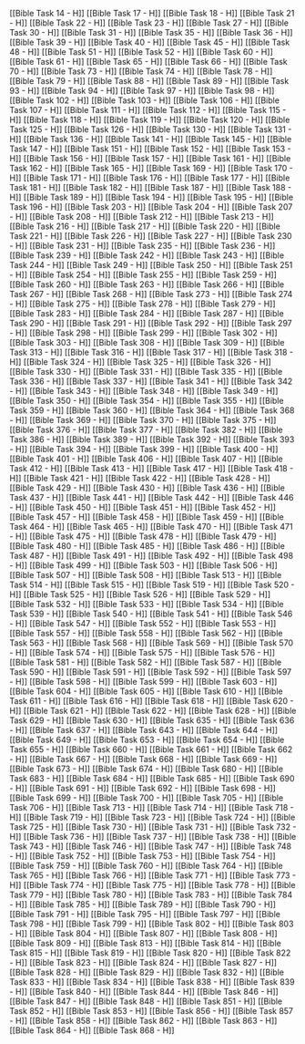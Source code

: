 [[Bible Task 14 - H]]
[[Bible Task 17 - H]]
[[Bible Task 18 - H]]
[[Bible Task 21 - H]]
[[Bible Task 22 - H]]
[[Bible Task 23 - H]]
[[Bible Task 27 - H]]
[[Bible Task 30 - H]]
[[Bible Task 31 - H]]
[[Bible Task 35 - H]]
[[Bible Task 36 - H]]
[[Bible Task 39 - H]]
[[Bible Task 40 - H]]
[[Bible Task 45 - H]]
[[Bible Task 48 - H]]
[[Bible Task 51 - H]]
[[Bible Task 52 - H]]
[[Bible Task 60 - H]]
[[Bible Task 61 - H]]
[[Bible Task 65 - H]]
[[Bible Task 66 - H]]
[[Bible Task 70 - H]]
[[Bible Task 73 - H]]
[[Bible Task 74 - H]]
[[Bible Task 78 - H]]
[[Bible Task 79 - H]]
[[Bible Task 88 - H]]
[[Bible Task 89 - H]]
[[Bible Task 93 - H]]
[[Bible Task 94 - H]]
[[Bible Task 97 - H]]
[[Bible Task 98 - H]]
[[Bible Task 102 - H]]
[[Bible Task 103 - H]]
[[Bible Task 106 - H]]
[[Bible Task 107 - H]]
[[Bible Task 111 - H]]
[[Bible Task 112 - H]]
[[Bible Task 115 - H]]
[[Bible Task 118 - H]]
[[Bible Task 119 - H]]
[[Bible Task 120 - H]]
[[Bible Task 125 - H]]
[[Bible Task 126 - H]]
[[Bible Task 130 - H]]
[[Bible Task 131 - H]]
[[Bible Task 136 - H]]
[[Bible Task 141 - H]]
[[Bible Task 145 - H]]
[[Bible Task 147 - H]]
[[Bible Task 151 - H]]
[[Bible Task 152 - H]]
[[Bible Task 153 - H]]
[[Bible Task 156 - H]]
[[Bible Task 157 - H]]
[[Bible Task 161 - H]]
[[Bible Task 162 - H]]
[[Bible Task 165 - H]]
[[Bible Task 169 - H]]
[[Bible Task 170 - H]]
[[Bible Task 171 - H]]
[[Bible Task 176 - H]]
[[Bible Task 177 - H]]
[[Bible Task 181 - H]]
[[Bible Task 182 - H]]
[[Bible Task 187 - H]]
[[Bible Task 188 - H]]
[[Bible Task 189 - H]]
[[Bible Task 194 - H]]
[[Bible Task 195 - H]]
[[Bible Task 196 - H]]
[[Bible Task 203 - H]]
[[Bible Task 204 - H]]
[[Bible Task 207 - H]]
[[Bible Task 208 - H]]
[[Bible Task 212 - H]]
[[Bible Task 213 - H]]
[[Bible Task 216 - H]]
[[Bible Task 217 - H]]
[[Bible Task 220 - H]]
[[Bible Task 221 - H]]
[[Bible Task 226 - H]]
[[Bible Task 227 - H]]
[[Bible Task 230 - H]]
[[Bible Task 231 - H]]
[[Bible Task 235 - H]]
[[Bible Task 236 - H]]
[[Bible Task 239 - H]]
[[Bible Task 242 - H]]
[[Bible Task 243 - H]]
[[Bible Task 244 - H]]
[[Bible Task 249 - H]]
[[Bible Task 250 - H]]
[[Bible Task 251 - H]]
[[Bible Task 254 - H]]
[[Bible Task 255 - H]]
[[Bible Task 259 - H]]
[[Bible Task 260 - H]]
[[Bible Task 263 - H]]
[[Bible Task 266 - H]]
[[Bible Task 267 - H]]
[[Bible Task 268 - H]]
[[Bible Task 273 - H]]
[[Bible Task 274 - H]]
[[Bible Task 275 - H]]
[[Bible Task 278 - H]]
[[Bible Task 279 - H]]
[[Bible Task 283 - H]]
[[Bible Task 284 - H]]
[[Bible Task 287 - H]]
[[Bible Task 290 - H]]
[[Bible Task 291 - H]]
[[Bible Task 292 - H]]
[[Bible Task 297 - H]]
[[Bible Task 298 - H]]
[[Bible Task 299 - H]]
[[Bible Task 302 - H]]
[[Bible Task 303 - H]]
[[Bible Task 308 - H]]
[[Bible Task 309 - H]]
[[Bible Task 313 - H]]
[[Bible Task 316 - H]]
[[Bible Task 317 - H]]
[[Bible Task 318 - H]]
[[Bible Task 324 - H]]
[[Bible Task 325 - H]]
[[Bible Task 326 - H]]
[[Bible Task 330 - H]]
[[Bible Task 331 - H]]
[[Bible Task 335 - H]]
[[Bible Task 336 - H]]
[[Bible Task 337 - H]]
[[Bible Task 341 - H]]
[[Bible Task 342 - H]]
[[Bible Task 343 - H]]
[[Bible Task 348 - H]]
[[Bible Task 349 - H]]
[[Bible Task 350 - H]]
[[Bible Task 354 - H]]
[[Bible Task 355 - H]]
[[Bible Task 359 - H]]
[[Bible Task 360 - H]]
[[Bible Task 364 - H]]
[[Bible Task 368 - H]]
[[Bible Task 369 - H]]
[[Bible Task 370 - H]]
[[Bible Task 375 - H]]
[[Bible Task 376 - H]]
[[Bible Task 377 - H]]
[[Bible Task 382 - H]]
[[Bible Task 386 - H]]
[[Bible Task 389 - H]]
[[Bible Task 392 - H]]
[[Bible Task 393 - H]]
[[Bible Task 394 - H]]
[[Bible Task 399 - H]]
[[Bible Task 400 - H]]
[[Bible Task 401 - H]]
[[Bible Task 406 - H]]
[[Bible Task 407 - H]]
[[Bible Task 412 - H]]
[[Bible Task 413 - H]]
[[Bible Task 417 - H]]
[[Bible Task 418 - H]]
[[Bible Task 421 - H]]
[[Bible Task 422 - H]]
[[Bible Task 428 - H]]
[[Bible Task 429 - H]]
[[Bible Task 430 - H]]
[[Bible Task 436 - H]]
[[Bible Task 437 - H]]
[[Bible Task 441 - H]]
[[Bible Task 442 - H]]
[[Bible Task 446 - H]]
[[Bible Task 450 - H]]
[[Bible Task 451 - H]]
[[Bible Task 452 - H]]
[[Bible Task 457 - H]]
[[Bible Task 458 - H]]
[[Bible Task 459 - H]]
[[Bible Task 464 - H]]
[[Bible Task 465 - H]]
[[Bible Task 470 - H]]
[[Bible Task 471 - H]]
[[Bible Task 475 - H]]
[[Bible Task 478 - H]]
[[Bible Task 479 - H]]
[[Bible Task 480 - H]]
[[Bible Task 485 - H]]
[[Bible Task 486 - H]]
[[Bible Task 487 - H]]
[[Bible Task 491 - H]]
[[Bible Task 492 - H]]
[[Bible Task 498 - H]]
[[Bible Task 499 - H]]
[[Bible Task 503 - H]]
[[Bible Task 506 - H]]
[[Bible Task 507 - H]]
[[Bible Task 508 - H]]
[[Bible Task 513 - H]]
[[Bible Task 514 - H]]
[[Bible Task 515 - H]]
[[Bible Task 519 - H]]
[[Bible Task 520 - H]]
[[Bible Task 525 - H]]
[[Bible Task 526 - H]]
[[Bible Task 529 - H]]
[[Bible Task 532 - H]]
[[Bible Task 533 - H]]
[[Bible Task 534 - H]]
[[Bible Task 539 - H]]
[[Bible Task 540 - H]]
[[Bible Task 541 - H]]
[[Bible Task 546 - H]]
[[Bible Task 547 - H]]
[[Bible Task 552 - H]]
[[Bible Task 553 - H]]
[[Bible Task 557 - H]]
[[Bible Task 558 - H]]
[[Bible Task 562 - H]]
[[Bible Task 563 - H]]
[[Bible Task 568 - H]]
[[Bible Task 569 - H]]
[[Bible Task 570 - H]]
[[Bible Task 574 - H]]
[[Bible Task 575 - H]]
[[Bible Task 576 - H]]
[[Bible Task 581 - H]]
[[Bible Task 582 - H]]
[[Bible Task 587 - H]]
[[Bible Task 590 - H]]
[[Bible Task 591 - H]]
[[Bible Task 592 - H]]
[[Bible Task 597 - H]]
[[Bible Task 598 - H]]
[[Bible Task 599 - H]]
[[Bible Task 603 - H]]
[[Bible Task 604 - H]]
[[Bible Task 605 - H]]
[[Bible Task 610 - H]]
[[Bible Task 611 - H]]
[[Bible Task 616 - H]]
[[Bible Task 618 - H]]
[[Bible Task 620 - H]]
[[Bible Task 621 - H]]
[[Bible Task 622 - H]]
[[Bible Task 628 - H]]
[[Bible Task 629 - H]]
[[Bible Task 630 - H]]
[[Bible Task 635 - H]]
[[Bible Task 636 - H]]
[[Bible Task 637 - H]]
[[Bible Task 643 - H]]
[[Bible Task 644 - H]]
[[Bible Task 649 - H]]
[[Bible Task 653 - H]]
[[Bible Task 654 - H]]
[[Bible Task 655 - H]]
[[Bible Task 660 - H]]
[[Bible Task 661 - H]]
[[Bible Task 662 - H]]
[[Bible Task 667 - H]]
[[Bible Task 668 - H]]
[[Bible Task 669 - H]]
[[Bible Task 673 - H]]
[[Bible Task 674 - H]]
[[Bible Task 680 - H]]
[[Bible Task 683 - H]]
[[Bible Task 684 - H]]
[[Bible Task 685 - H]]
[[Bible Task 690 - H]]
[[Bible Task 691 - H]]
[[Bible Task 692 - H]]
[[Bible Task 698 - H]]
[[Bible Task 699 - H]]
[[Bible Task 700 - H]]
[[Bible Task 705 - H]]
[[Bible Task 706 - H]]
[[Bible Task 713 - H]]
[[Bible Task 714 - H]]
[[Bible Task 718 - H]]
[[Bible Task 719 - H]]
[[Bible Task 723 - H]]
[[Bible Task 724 - H]]
[[Bible Task 725 - H]]
[[Bible Task 730 - H]]
[[Bible Task 731 - H]]
[[Bible Task 732 - H]]
[[Bible Task 736 - H]]
[[Bible Task 737 - H]]
[[Bible Task 738 - H]]
[[Bible Task 743 - H]]
[[Bible Task 746 - H]]
[[Bible Task 747 - H]]
[[Bible Task 748 - H]]
[[Bible Task 752 - H]]
[[Bible Task 753 - H]]
[[Bible Task 754 - H]]
[[Bible Task 759 - H]]
[[Bible Task 760 - H]]
[[Bible Task 764 - H]]
[[Bible Task 765 - H]]
[[Bible Task 766 - H]]
[[Bible Task 771 - H]]
[[Bible Task 773 - H]]
[[Bible Task 774 - H]]
[[Bible Task 775 - H]]
[[Bible Task 778 - H]]
[[Bible Task 779 - H]]
[[Bible Task 780 - H]]
[[Bible Task 783 - H]]
[[Bible Task 784 - H]]
[[Bible Task 785 - H]]
[[Bible Task 789 - H]]
[[Bible Task 790 - H]]
[[Bible Task 791 - H]]
[[Bible Task 795 - H]]
[[Bible Task 797 - H]]
[[Bible Task 798 - H]]
[[Bible Task 799 - H]]
[[Bible Task 802 - H]]
[[Bible Task 803 - H]]
[[Bible Task 804 - H]]
[[Bible Task 807 - H]]
[[Bible Task 808 - H]]
[[Bible Task 809 - H]]
[[Bible Task 813 - H]]
[[Bible Task 814 - H]]
[[Bible Task 815 - H]]
[[Bible Task 819 - H]]
[[Bible Task 820 - H]]
[[Bible Task 822 - H]]
[[Bible Task 823 - H]]
[[Bible Task 824 - H]]
[[Bible Task 827 - H]]
[[Bible Task 828 - H]]
[[Bible Task 829 - H]]
[[Bible Task 832 - H]]
[[Bible Task 833 - H]]
[[Bible Task 834 - H]]
[[Bible Task 838 - H]]
[[Bible Task 839 - H]]
[[Bible Task 840 - H]]
[[Bible Task 844 - H]]
[[Bible Task 846 - H]]
[[Bible Task 847 - H]]
[[Bible Task 848 - H]]
[[Bible Task 851 - H]]
[[Bible Task 852 - H]]
[[Bible Task 853 - H]]
[[Bible Task 856 - H]]
[[Bible Task 857 - H]]
[[Bible Task 858 - H]]
[[Bible Task 862 - H]]
[[Bible Task 863 - H]]
[[Bible Task 864 - H]]
[[Bible Task 868 - H]]